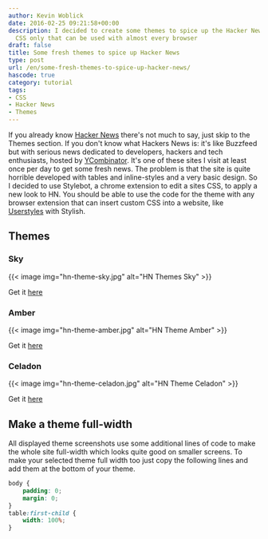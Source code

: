 ```yaml
---
author: Kevin Woblick
date: 2016-02-25 09:21:58+00:00
description: I decided to create some themes to spice up the Hacker News site with
  CSS only that can be used with almost every browser
draft: false
title: Some fresh themes to spice up Hacker News
type: post
url: /en/some-fresh-themes-to-spice-up-hacker-news/
hascode: true
category: tutorial
tags:
- CSS
- Hacker News
- Themes
---
```


If you already know [Hacker News](https://news.ycombinator.com) there's not much to say, just skip to the Themes section. If you don't know what Hackers News is: it's like Buzzfeed but with serious news dedicated to developers, hackers and tech enthusiasts, hosted by [YCombinator](http://www.ycombinator.com/). It's one of these sites I visit at least once per day to get some fresh news. The problem is that the site is quite horrible developed with tables and inline-styles and a very basic design. So I decided to use Stylebot, a chrome extension to edit a sites CSS, to apply a new look to HN. You should be able to use the code for the theme with any browser extension that can insert custom CSS into a website, like [Userstyles](https://userstyles.org/) with Stylish.


## Themes

### Sky

{{< image img="hn-theme-sky.jpg" alt="HN Themes Sky" >}}

Get it [here](https://gist.github.com/Kovah/496bf0fc2b2953ddffb7)


### Amber

{{< image img="hn-theme-amber.jpg" alt="HN Theme Amber" >}}

Get it [here](https://gist.github.com/Kovah/3a7146e9c7c0d1a4f476)


### Celadon

{{< image img="hn-theme-celadon.jpg" alt="HN Theme Celadon" >}}

Get it [here](https://gist.github.com/Kovah/62a7e16e7534ce939f45)


## Make a theme full-width

All displayed theme screenshots use some additional lines of code to make the whole site full-width which looks quite good on smaller screens. To make your selected theme full width too just copy the following lines and add them at the bottom of your theme.

```css
body {
    padding: 0;
    margin: 0;
}
table:first-child {
    width: 100%;
}
```
